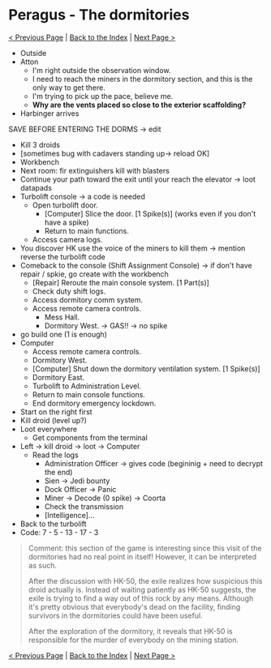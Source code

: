 # Peragus - The dormitories

[< Previous Page](./04_Peragus.md) |
[Back to the Index](../index.md) |
[Next Page >](./06_Peragus.md)

- Outside
- Atton
    - I'm right outside the observation window.
    - I need to reach the miners in the dormitory section, and this is the only way to get there.
    - I'm trying to pick up the pace, believe me.
    - **Why are the vents placed so close to the exterior scaffolding?**
- Harbinger arrives

SAVE BEFORE ENTERING THE DORMS -> edit

- Kill 3 droids
- [sometimes bug with cadavers standing up-> reload OK]
- Workbench
- Next room: fir extinguishers kill with blasters
- Continue your path toward the exit until your reach the elevator -> loot datapads
- Turbolift console -> a code is needed
  - Open turbolift door.
    - [Computer] Slice the door. [1 Spike(s)] (works even if you don't have a spike)
    - Return to main functions.
  - Access camera logs.
- You discover HK use the voice of the miners to kill them -> mention reverse the turbolift code
- Comeback to the console (Shift Assignment Console) -> if don't have repair / spkie, go create with the workbench
    - [Repair] Reroute the main console system. [1 Part(s)]
    - Check duty shift logs.
    - Access dormitory comm system.
    - Access remote camera controls.
        - Mess Hall.
        - Dormitory West. -> GAS!! -> no spike
- go build one (1 is enough)
- Computer
    - Access remote camera controls.
    - Dormitory West.
    - [Computer] Shut down the dormitory ventilation system. [1 Spike(s)]
    - Dormitory East.
    - Turbolift to Administration Level.
    - Return to main console functions.
    - End dormitory emergency lockdown.
- Start on the right first
- Kill droid (level up?)
- Loot everywhere
  - Get components from the terminal
- Left -> kill droid -> loot -> Computer
    - Read the logs
        - Administration Officer -> gives code (begininig + need to decrypt the end)
        - Sien -> Jedi bounty
        - Dock Officer -> Panic
        - Miner -> Decode (0 spike) -> Coorta
        - Check the transmission
        - [Intelligence]...
- Back to the turbolift
- Code: 7 - 5 - 13 - 17 - 3


> Comment: this section of the game is interesting since this visit
> of the dormitories had no real point in itself! 
> However, it can be interpreted as such.
> 
> After the discussion with HK-50, the exile realizes how suspicious
> this droid actually is.
> Instead of waiting patiently as HK-50 suggests, the exile is
> trying to find a way out of this rock by any means.
> Although it's pretty obvious that everybody's dead on the facility,
> finding survivors in the dormitories could have been useful.
> 
> After the exploration of the dormitory, it reveals that HK-50
> is responsible for the murder of everybody on the mining station.


[< Previous Page](./04_Peragus.md) |
[Back to the Index](../index.md) |
[Next Page >](./06_Peragus.md)
